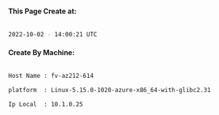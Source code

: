 
   
#### This Page Create at:

```bash

2022-10-02 - 14:00:21 UTC

```

#### Create By Machine:

```bash

Host Name : fv-az212-614

platform  : Linux-5.15.0-1020-azure-x86_64-with-glibc2.31

Ip Local  : 10.1.0.25

```

